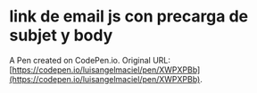 # link de email js con precarga de subjet y body 

A Pen created on CodePen.io. Original URL: [https://codepen.io/luisangelmaciel/pen/XWPXPBb](https://codepen.io/luisangelmaciel/pen/XWPXPBb).


